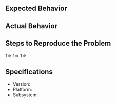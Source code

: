 ## Expected Behavior


## Actual Behavior


## Steps to Reproduce the Problem

  1=>
  1=>
  1=>

## Specifications

  - Version:
  - Platform:
  - Subsystem:
